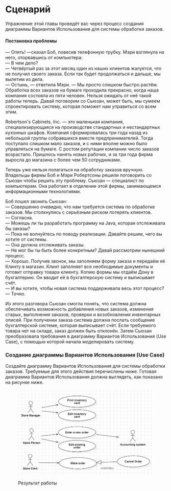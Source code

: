 # Сценарий

Упражнение этой главы проведёт вас через процесс создания диаграммы Вариантов Использования для системы обработки заказов.

#### Постановка проблемы

— Опять! —сказал Боб, повесив телефонную трубку. Мэри взглянула на него, оторвавшись от компьютера:\
— В чем дело?\
— Четвёртый раз за этот месяц один из наших клиентов жалуется, что не получил своего заказа. Если так будет продолжаться и дальше, мы вылетим из дела.\
— Остынь, — ответила Мэри. — Мы просто слишком быстро растём. Обработка всех заказов на бумаге проходила прекрасно, когда наша компания состояла из пяти человек. Нельзя ожидать от неё такой работы теперь. Давай поговорим со Сьюзан, может быть, мы сумеем спроектировать систему, которая поможет нам управиться со всем этим.

Robertson's Cabinets, Inc. — это маленькая компания, специализирующаяся на производстве стандартных и нестандартных кухонных шкафов. Компания сформировалась три года назад из небольшой группы собравшихся вместе предпринимателей. Тогда поступало слишком мало заказов, и с ними вполне можно было управляться на бумаге. С ростом репутации компании число заказов возрастало. Пришлось нанять новых рабочих, и за три года фирма выросла до магазина с более чем 50 сотрудниками.

Теперь уже нельзя полагаться на обработку заказов вручную. Владельцы фирмы Боб и Мэри Робертсоны решили поговорить со Сьюзан чтобы решить эту проблему. Сьюзан — специалист по компьютерам. Она работает в отделении этой фирмы, занимающемся информационными технологиями.

Боб пошел звонить Сьюзан:\
— Совершенно очевидно, что нам требуется система по обработке заказов. Мы столкнулись с серьёзным риском потерять клиентов.\
— Согласна.\
— Можешь ли ты разработать программу на Java, которая отслеживала бы заказы?\
— Пока не волнуйтесь по поводу реализации. Давайте решим, чего вы хотите от системы.\
— Она должна отслеживать заказы.\
— Не мог бы ты быть более конкретным? Давай рассмотрим нынешний процесс.\
— Хорошо. Получив звонок, мы заполняем форму заказа и передаём её Клинту в магазин. Клинт заполняет все необходимые документы и готовит отправку товара клиенту. Копию формы мы отдаём Дону в бухгалтерию. Он вводит её в бухгалтерскую систему и выписывает счёт.\
— И вы хотите, чтобы новая система поддерживала весь этот процесс?\
— Точно.

Из этого разговора Сьюзан смогла понять, что система должна обеспечивать возможность добавления новых заказов, изменения старых, выполнения заказов, проверки и возобновления инвентарных описей. При получении заказа система должна послать сообщение бухгалтерской системе, которая выписывает счёт. Если требуемого товара нет на складе, заказ должен быть отклонён. Затем Сьюзан преобразовала требования в диаграмму Вариантов Использования (Use Case), с помощью которой начала моделировать систему.

### Создание диаграммы Вариантов Использования (Use Case)

Создайте диаграмму Вариантов Использования для системы обработки заказов. Требуемые для этого действия перечислены ниже. Готовая диаграмма Вариантов Использования должна выглядеть, как показано на рисунке ниже.

<figure><img src="../.gitbook/assets/image.png" alt=""><figcaption><p>Результат работы</p></figcaption></figure>

